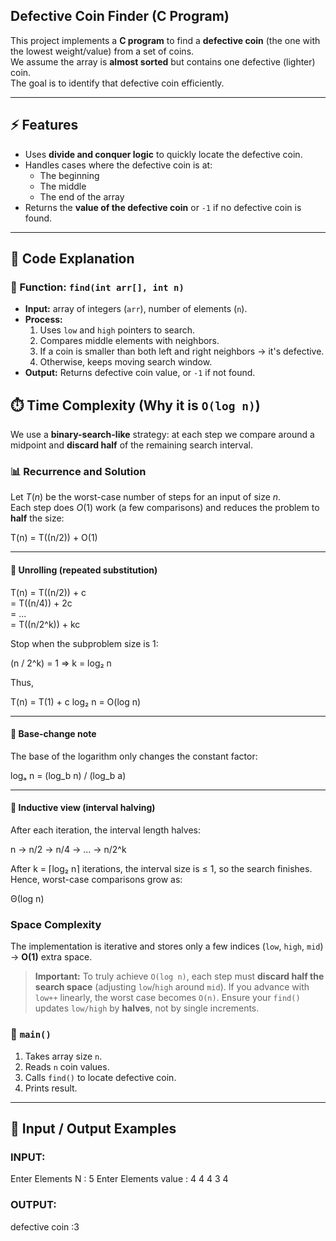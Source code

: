##  Defective Coin Finder (C Program)

This project implements a **C program** to find a **defective coin** (the one with the lowest weight/value) from a set of coins.  
We assume the array is **almost sorted** but contains one defective (lighter) coin.  
The goal is to identify that defective coin efficiently.

---

## ⚡ Features
- Uses **divide and conquer logic** to quickly locate the defective coin.
- Handles cases where the defective coin is at:
  - The beginning  
  - The middle  
  - The end of the array  
- Returns the **value of the defective coin** or `-1` if no defective coin is found.

---

## 📖 Code Explanation

### 🔹 Function: `find(int arr[], int n)`
- **Input:** array of integers (`arr`), number of elements (`n`).  
- **Process:**
  1. Uses `low` and `high` pointers to search.  
  2. Compares middle elements with neighbors.  
  3. If a coin is smaller than both left and right neighbors → it's defective.  
  4. Otherwise, keeps moving search window.  
- **Output:** Returns defective coin value, or `-1` if not found.

## ⏱️ Time Complexity (Why it is `O(log n)`)

We use a **binary-search-like** strategy: at each step we compare around a midpoint and **discard half** of the remaining search interval.
### 📊 Recurrence and Solution

Let $T(n)$ be the worst-case number of steps for an input of size $n$.  
Each step does $O(1)$ work (a few comparisons) and reduces the problem to **half** the size:

T(n) = T((n/2)) + O(1)

---

#### 🔹 Unrolling (repeated substitution)

T(n) = T((n/2)) + c  
     = T((n/4)) + 2c  
     = ...  
     = T((n/2^k)) + kc  

Stop when the subproblem size is 1:

(n / 2^k) = 1  ⇒  k = log₂ n  

Thus,

T(n) = T(1) + c log₂ n = O(log n)

---

#### 🔹 Base-change note

The base of the logarithm only changes the constant factor:

logₐ n = (log_b n) / (log_b a)

---

#### 🔹 Inductive view (interval halving)

After each iteration, the interval length halves:

n → n/2 → n/4 → ... → n/2^k  

After k = ⌈log₂ n⌉ iterations, the interval size is ≤ 1, so the search finishes.  
Hence, worst-case comparisons grow as:

Θ(log n)



### Space Complexity
The implementation is iterative and stores only a few indices (`low`, `high`, `mid`) → **O(1)** extra space.

> **Important:** To truly achieve `O(log n)`, each step must **discard half the search space** (adjusting `low`/`high` around `mid`). If you advance with `low++` linearly, the worst case becomes `O(n)`. Ensure your `find()` updates `low/high` by **halves**, not by single increments.



### 🔹 `main()`
1. Takes array size `n`.  
2. Reads `n` coin values.  
3. Calls `find()` to locate defective coin.  
4. Prints result.

---

## 🧑 Input / Output Examples

### INPUT:
Enter Elements N : 5
Enter Elements value : 4 4 4 3 4

### OUTPUT:
defective coin :3

